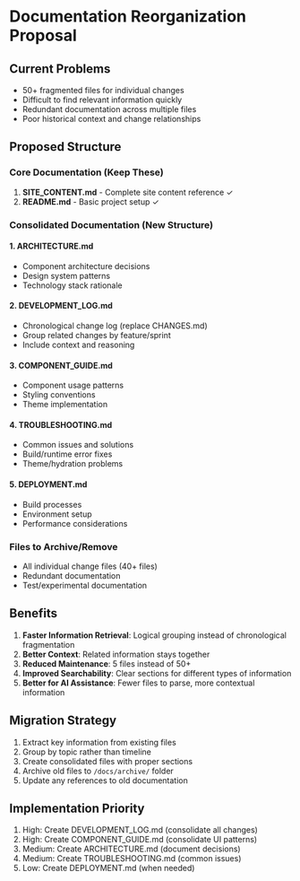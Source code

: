 # Documentation Reorganization Proposal

## Current Problems
- 50+ fragmented files for individual changes
- Difficult to find relevant information quickly
- Redundant documentation across multiple files
- Poor historical context and change relationships

## Proposed Structure

### Core Documentation (Keep These)
1. **SITE_CONTENT.md** - Complete site content reference ✓
2. **README.md** - Basic project setup ✓

### Consolidated Documentation (New Structure)

#### 1. **ARCHITECTURE.md**
- Component architecture decisions
- Design system patterns
- Technology stack rationale

#### 2. **DEVELOPMENT_LOG.md** 
- Chronological change log (replace CHANGES.md)
- Group related changes by feature/sprint
- Include context and reasoning

#### 3. **COMPONENT_GUIDE.md**
- Component usage patterns
- Styling conventions
- Theme implementation

#### 4. **TROUBLESHOOTING.md**
- Common issues and solutions
- Build/runtime error fixes
- Theme/hydration problems

#### 5. **DEPLOYMENT.md**
- Build processes
- Environment setup
- Performance considerations

### Files to Archive/Remove
- All individual change files (40+ files)
- Redundant documentation
- Test/experimental documentation

## Benefits
1. **Faster Information Retrieval**: Logical grouping instead of chronological fragmentation
2. **Better Context**: Related information stays together
3. **Reduced Maintenance**: 5 files instead of 50+
4. **Improved Searchability**: Clear sections for different types of information
5. **Better for AI Assistance**: Fewer files to parse, more contextual information

## Migration Strategy
1. Extract key information from existing files
2. Group by topic rather than timeline
3. Create consolidated files with proper sections
4. Archive old files to `/docs/archive/` folder
5. Update any references to old documentation

## Implementation Priority
1. High: Create DEVELOPMENT_LOG.md (consolidate all changes)
2. High: Create COMPONENT_GUIDE.md (consolidate UI patterns)
3. Medium: Create ARCHITECTURE.md (document decisions)
4. Medium: Create TROUBLESHOOTING.md (common issues)
5. Low: Create DEPLOYMENT.md (when needed)